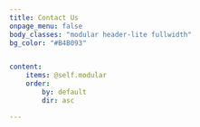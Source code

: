 ```yaml
---
title: Contact Us
onpage_menu: false
body_classes: "modular header-lite fullwidth"
bg_color: "#B4B093"


content:
    items: @self.modular
    order:
        by: default
        dir: asc

---
```

